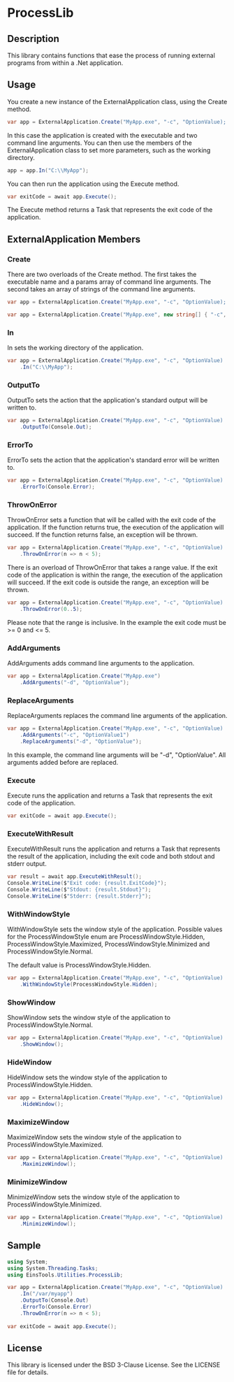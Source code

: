 # ProcessLib

## Description

This library contains functions that ease the process of running external programs from within
a .Net application.

## Usage

You create a new instance of the ExternalApplication class, using the Create method.

```csharp
var app = ExternalApplication.Create("MyApp.exe", "-c", "OptionValue);
```

In this case the application is created with the executable and two command line arguments. You can then use the 
members of the ExternalApplication class to set more parameters, such as the working directory.

```csharp
app = app.In("C:\\MyApp");
```

You can then run the application using the Execute method.

```csharp
var exitCode = await app.Execute();
```

The Execute method returns a Task<int> that represents the exit code of the application.

## ExternalApplication Members

### Create

There are two overloads of the Create method. The first takes the executable name and 
a params array of command line arguments. The second takes an array of strings of the command line arguments.

```csharp
var app = ExternalApplication.Create("MyApp.exe", "-c", "OptionValue);
```

```csharp
var app = ExternalApplication.Create("MyApp.exe", new string[] { "-c", "OptionValue" }, workingDirectory: "C:\\MyApp");
```

### In
In sets the working directory of the application.

```csharp
var app = ExternalApplication.Create("MyApp.exe", "-c", "OptionValue)
    .In("C:\\MyApp");
```

### OutputTo
OutputTo sets the action that the application's standard output will be written to.

```csharp
var app = ExternalApplication.Create("MyApp.exe", "-c", "OptionValue)
    .OutputTo(Console.Out);
```

### ErrorTo
ErrorTo sets the action that the application's standard error will be written to.

```csharp
var app = ExternalApplication.Create("MyApp.exe", "-c", "OptionValue)
    .ErrorTo(Console.Error);
```

### ThrowOnError
ThrowOnError sets a function that will be called with the exit code of the application. If the function returns true,
the execution of the application will succeed. If the function returns false, an exception will be thrown.

```csharp
var app = ExternalApplication.Create("MyApp.exe", "-c", "OptionValue)
    .ThrowOnError(n => n < 5);
```

There is an overload of ThrowOnError that takes a range value. If the exit code of the application is within the range,
the execution of the application will succeed. If the exit code is outside the range, an exception will be thrown.

```csharp
var app = ExternalApplication.Create("MyApp.exe", "-c", "OptionValue)
    .ThrowOnError(0..5);
```

Please note that the range is inclusive. In the example the exit code must be >= 0 and <= 5.

### AddArguments
AddArguments adds command line arguments to the application.

```csharp
var app = ExternalApplication.Create("MyApp.exe")
    .AddArguments("-d", "OptionValue");
```

### ReplaceArguments
ReplaceArguments replaces the command line arguments of the application.

```csharp
var app = ExternalApplication.Create("MyApp.exe", "-c", "OptionValue)
    .AddArguments("-c", "OptionValue1")
    .ReplaceArguments("-d", "OptionValue");
```

In this example, the command line arguments will be "-d", "OptionValue". All arguments added before are replaced.

### Execute
Execute runs the application and returns a Task<int> that represents the exit code of the application.

```csharp
var exitCode = await app.Execute();
```

### ExecuteWithResult

ExecuteWithResult runs the application and returns a Task<ExternalApplicationResult> that represents the result of 
the application, including the exit code and both stdout and stderr output.

```csharp
var result = await app.ExecuteWithResult();
Console.WriteLine($"Exit code: {result.ExitCode}");
Console.WriteLine($"Stdout: {result.Stdout}");
Console.WriteLine($"Stderr: {result.Stderr}");
```

### WithWindowStyle

WithWindowStyle sets the window style of the application. Possible values for the ProcessWindowStyle enum are
ProcessWindowStyle.Hidden, ProcessWindowStyle.Maximized, ProcessWindowStyle.Minimized and ProcessWindowStyle.Normal.

The default value is ProcessWindowStyle.Hidden.

```csharp
var app = ExternalApplication.Create("MyApp.exe", "-c", "OptionValue)
    .WithWindowStyle(ProcessWindowStyle.Hidden);
```

### ShowWindow

ShowWindow sets the window style of the application to ProcessWindowStyle.Normal.

```csharp
var app = ExternalApplication.Create("MyApp.exe", "-c", "OptionValue)
    .ShowWindow();
```

### HideWindow

HideWindow sets the window style of the application to ProcessWindowStyle.Hidden.

```csharp
var app = ExternalApplication.Create("MyApp.exe", "-c", "OptionValue)
    .HideWindow();
```

### MaximizeWindow

MaximizeWindow sets the window style of the application to ProcessWindowStyle.Maximized.

```csharp
var app = ExternalApplication.Create("MyApp.exe", "-c", "OptionValue)
    .MaximizeWindow();
```

### MinimizeWindow

MinimizeWindow sets the window style of the application to ProcessWindowStyle.Minimized.

```csharp
var app = ExternalApplication.Create("MyApp.exe", "-c", "OptionValue)
    .MinimizeWindow();
```

## Sample

```csharp
using System;
using System.Threading.Tasks;
using EinsTools.Utilities.ProcessLib;

var app = ExternalApplication.Create("MyApp.exe", "-c", "OptionValue)
    .In("/var/myapp")
    .OutputTo(Console.Out)
    .ErrorTo(Console.Error)
    .ThrowOnError(n => n < 5);
    
var exitCode = await app.Execute();
```

## License

This library is licensed under the BSD 3-Clause License. See the LICENSE file for details.

